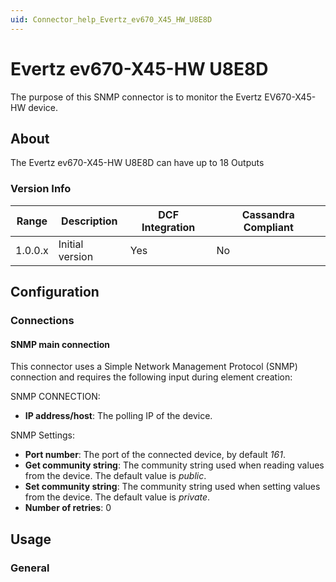```yaml
---
uid: Connector_help_Evertz_ev670_X45_HW_U8E8D
---
```


# Evertz ev670-X45-HW U8E8D

The purpose of this SNMP connector is to monitor the Evertz EV670-X45-HW device.

## About

The Evertz ev670-X45-HW U8E8D can have up to 18 Outputs

### Version Info

| Range                                  | Description                                                         | DCF Integration | Cassandra Compliant |
|----------------------------------------|---------------------------------------------------------------------|-----------------|---------------------|
| 1.0.0.x                    | Initial version                                                     | Yes             | No                  |


## Configuration

### Connections

#### SNMP main connection

This connector uses a Simple Network Management Protocol (SNMP) connection and requires the following input during element creation:

SNMP CONNECTION:

- **IP address/host**: The polling IP of the device.

SNMP Settings:

- **Port number**: The port of the connected device, by default *161*.
- **Get community string**: The community string used when reading values from the device. The default value is *public*.
- **Set community string**: The community string used when setting values from the device. The default value is *private*.
- **Number of retries**: 0

## Usage

### General




